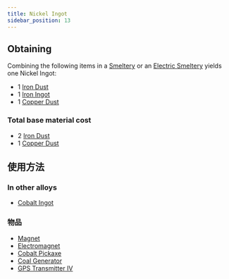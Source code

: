 ```yaml
---
title: Nickel Ingot
sidebar_position: 13
---
```


## Obtaining

Combining the following items in a [Smeltery](Smeltery) or an [Electric Smeltery](Electric-Smeltery) yields one Nickel Ingot:

* 1 [Iron Dust](Iron-Dust)
* 1 [Iron Ingot](Iron-Ingot)
* 1 [Copper Dust](Copper-Dust)

### Total base material cost

* 2 [Iron Dust](Iron-Dust)
* 1 [Copper Dust](Copper-Dust)

## 使用方法

### In other alloys

* [Cobalt Ingot](Cobalt-Ingot)

### 物品

* [Magnet](Magnet)
* [Electromagnet](Electromagnet)
* [Cobalt Pickaxe](Cobalt-Pickaxe)
* [Coal Generator](Coal-Generator)
* [GPS Transmitter IV](GPS-Transmitter)
